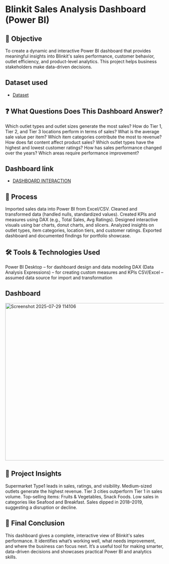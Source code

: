 # Blinkit Sales Analysis Dashboard (Power BI)
## 🧭 Objective
To create a dynamic and interactive Power BI dashboard that provides meaningful insights into Blinkit's sales performance, customer behavior, outlet efficiency, and product-level analytics. This project helps business stakeholders make data-driven decisions.
## Dataset used
- <a href="https://github.com/bhoomisingh56/Blinkit-Dashboard/blob/main/BlinkIT%20Grocery%20Data%20(1).xlsx">Dataset</a>
## ❓ What Questions Does This Dashboard Answer?
Which outlet types and outlet sizes generate the most sales?
How do Tier 1, Tier 2, and Tier 3 locations perform in terms of sales?
What is the average sale value per item?
Which item categories contribute the most to revenue?
How does fat content affect product sales?
Which outlet types have the highest and lowest customer ratings?
How has sales performance changed over the years?
Which areas require performance improvement?
## Dashboard link
- <a href="https://github.com/bhoomisingh56/Blinkit-Dashboard/blob/main/Screenshot%202025-07-29%20114106.png">DASHBOARD INTERACTION</a>
## 🔄 Process
Imported sales data into Power BI from Excel/CSV.
Cleaned and transformed data (handled nulls, standardized values).
Created KPIs and measures using DAX (e.g., Total Sales, Avg Ratings).
Designed interactive visuals using bar charts, donut charts, and slicers.
Analyzed insights on outlet types, item categories, location tiers, and customer ratings.
Exported dashboard and documented findings for portfolio showcase.
## 🛠 Tools & Technologies Used
Power BI Desktop – for dashboard design and data modeling
DAX (Data Analysis Expressions) – for creating custom measures and KPIs
CSV/Excel – assumed data source for import and transformation
## Dashboard
<img width="882" height="499" alt="Screenshot 2025-07-29 114106" src="https://github.com/user-attachments/assets/3ea22db3-d874-4e4b-b22b-3fc958b89a20" />

## 🧠 Project Insights
Supermarket Type1 leads in sales, ratings, and visibility.
Medium-sized outlets generate the highest revenue.
Tier 3 cities outperform Tier 1 in sales volume.
Top-selling items: Fruits & Vegetables, Snack Foods.
Low sales in categories like Seafood and Breakfast.
Sales dipped in 2018–2019, suggesting a disruption or decline.
## 🏁 Final Conclusion
This dashboard gives a complete, interactive view of Blinkit's sales performance. It identifies what’s working well, what needs improvement, and where the business can focus next. It’s a useful tool for making smarter, data-driven decisions and showcases practical Power BI and analytics skills.

